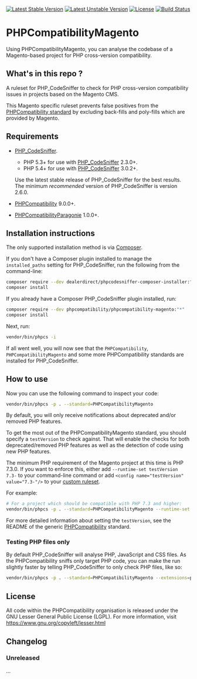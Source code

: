 [![Latest Stable Version](https://poser.pugx.org/phpcompatibility/phpcompatibility-magento/v/stable.png)](https://packagist.org/packages/phpcompatibility/phpcompatibility-magento)
[![Latest Unstable Version](https://poser.pugx.org/phpcompatibility/phpcompatibility-magento/v/unstable.png)](https://packagist.org/packages/phpcompatibility/phpcompatibility-magento)
[![License](https://poser.pugx.org/phpcompatibility/phpcompatibility-magento/license.png)](https://github.com/PHPCompatibility/PHPCompatibilityMagento/blob/main/LICENSE)
[![Build Status](https://github.com/PHPCompatibility/PHPCompatibilityMagento/workflows/CI/badge.svg?branch=main)](https://github.com/PHPCompatibility/PHPCompatibilityMagento/actions)

# PHPCompatibilityMagento

Using PHPCompatibilityMagento, you can analyse the codebase of a Magento-based project for PHP cross-version compatibility.


## What's in this repo ?

A ruleset for PHP_CodeSniffer to check for PHP cross-version compatibility issues in projects based on the Magento CMS.

This Magento specific ruleset prevents false positives from the [PHPCompatibility standard](https://github.com/PHPCompatibility/PHPCompatibility) by excluding back-fills and poly-fills which are provided by Magento.


## Requirements

* [PHP_CodeSniffer](https://github.com/squizlabs/PHP_CodeSniffer).
    * PHP 5.3+ for use with [PHP_CodeSniffer](https://github.com/squizlabs/PHP_CodeSniffer) 2.3.0+.
    * PHP 5.4+ for use with [PHP_CodeSniffer](https://github.com/squizlabs/PHP_CodeSniffer) 3.0.2+.

    Use the latest stable release of PHP_CodeSniffer for the best results.
    The minimum _recommended_ version of PHP_CodeSniffer is version 2.6.0.
* [PHPCompatibility](https://github.com/PHPCompatibility/PHPCompatibility) 9.0.0+.
* [PHPCompatibilityParagonie](https://github.com/PHPCompatibility/PHPCompatibilityParagonie) 1.0.0+.


## Installation instructions

The only supported installation method is via [Composer](https://getcomposer.org/).

If you don't have a Composer plugin installed to manage the `installed_paths` setting for PHP_CodeSniffer, run the following from the command-line:
```bash
composer require --dev dealerdirect/phpcodesniffer-composer-installer:"^0.7" phpcompatibility/phpcompatibility-magento:"*"
composer install
```

If you already have a Composer PHP_CodeSniffer plugin installed, run:
```bash
composer require --dev phpcompatibility/phpcompatibility-magento:"*"
composer install
```

Next, run:
```bash
vendor/bin/phpcs -i
```
If all went well, you will now see that the `PHPCompatibility`, `PHPCompatibilityMagento`  and some more PHPCompatibility standards are installed for PHP_CodeSniffer.


## How to use

Now you can use the following command to inspect your code:
```bash
vendor/bin/phpcs -p . --standard=PHPCompatibilityMagento
```

By default, you will only receive notifications about deprecated and/or removed PHP features.

To get the most out of the PHPCompatibilityMagento standard, you should specify a `testVersion` to check against. That will enable the checks for both deprecated/removed PHP features as well as the detection of code using new PHP features.

The minimum PHP requirement of the Magento project at this time is PHP 7.3.0. If you want to enforce this, either add `--runtime-set testVersion 7.3-` to your command-line command or add `<config name="testVersion" value="7.3-"/>` to your [custom ruleset](https://github.com/PHPCompatibility/PHPCompatibility#using-a-custom-ruleset).

For example:
```bash
# For a project which should be compatible with PHP 7.3 and higher:
vendor/bin/phpcs -p . --standard=PHPCompatibilityMagento --runtime-set testVersion 7.3-
```

For more detailed information about setting the `testVersion`, see the README of the generic [PHPCompatibility](https://github.com/PHPCompatibility/PHPCompatibility#sniffing-your-code-for-compatibility-with-specific-php-versions) standard.


### Testing PHP files only

By default PHP_CodeSniffer will analyse PHP, JavaScript and CSS files. As the PHPCompatibility sniffs only target PHP code, you can make the run slightly faster by telling PHP_CodeSniffer to only check PHP files, like so:
```bash
vendor/bin/phpcs -p . --standard=PHPCompatibilityMagento --extensions=php --runtime-set testVersion 7.3-
```

## License

All code within the PHPCompatibility organisation is released under the GNU Lesser General Public License (LGPL). For more information, visit https://www.gnu.org/copyleft/lesser.html


## Changelog

### Unreleased

...

[Composer PHPCS plugin]: https://github.com/Dealerdirect/phpcodesniffer-composer-installer/

